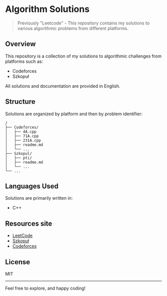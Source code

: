 # Algorithm Solutions

> Previously "Leetcode" - This repository contains my solutions to various algorithmic problems from different platforms.

## Overview

This repository is a collection of my solutions to algorithmic challenges from platforms such as:
- Codeforces
- Szkopuł

All solutions and documentation are provided in English.

## Structure

Solutions are organized by platform and then by problem identifier:

```
/
├── Codeforces/
│   ├── 4A.cpp
│   ├── 71A.cpp
│   ├── 231A.cpp
│   ├── readme.md
│   └── ...
├── Szkopul/
│   ├── pti/
│   ├── readme.md
│   └── ...
└── ...
```

## Languages Used

Solutions are primarily written in:
- C++

## Resources site

- [LeetCode](https://leetcode.com/)
- [Szkopuł](https://szkopul.edu.pl/)
- [Codeforces](https://codeforces.com/)

## License

MIT

---
Feel free to explore, and happy coding!
